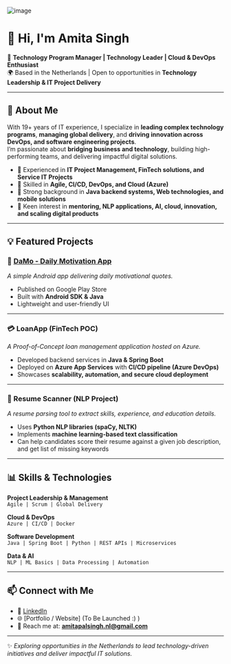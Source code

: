 ![image](https://github.com/AmitaNITBhopal/test/blob/master/GithubBannerImage.png)

# 👋 Hi, I'm Amita Singh  

🚀 **Technology Program Manager | Technology Leader | Cloud & DevOps Enthusiast**  
🌍 Based in the Netherlands | Open to opportunities in **Technology Leadership & IT Project Delivery**  

---

## 🌟 About Me  
With 19+ years of IT experience, I specialize in **leading complex technology programs**, **managing global delivery**, and **driving innovation across DevOps, and software engineering projects**.  
I’m passionate about **bridging business and technology**, building high-performing teams, and delivering impactful digital solutions.  

- 🔹 Experienced in **IT Project Management, FinTech solutions, and Service IT Projects**  
- 🔹 Skilled in **Agile, CI/CD, DevOps, and Cloud (Azure)**  
- 🔹 Strong background in **Java backend systems, Web technologies, and mobile solutions**  
- 🔹 Keen interest in **mentoring, NLP applications, AI, cloud, innovation, and scaling digital products**  

---

## 💡 Featured Projects  

### 📱 [DaMo - Daily Motivation App](https://play.google.com/store/apps/details?id=com.PalasaFamily.DaMoComeBack)  
_A simple Android app delivering daily motivational quotes._  
- Published on Google Play Store  
- Built with **Android SDK & Java**  
- Lightweight and user-friendly UI  

---

### 💳 LoanApp (FinTech POC)  
_A Proof-of-Concept loan management application hosted on Azure._  
- Developed backend services in **Java & Spring Boot**  
- Deployed on **Azure App Services** with **CI/CD pipeline (Azure DevOps)**  
- Showcases **scalability, automation, and secure cloud deployment**  

---

### 📄 Resume Scanner (NLP Project)  
_A resume parsing tool to extract skills, experience, and education details._  
- Uses **Python NLP libraries (spaCy, NLTK)**  
- Implements **machine learning-based text classification**  
- Can help candidates score their resume against a given job description, and get list of missing keywords  

---

## 📊 Skills & Technologies  

**Project Leadership & Management**  
`Agile | Scrum | Global Delivery`  

**Cloud & DevOps**  
`Azure | CI/CD | Docker`  

**Software Development**  
`Java | Spring Boot | Python | REST APIs | Microservices`  

**Data & AI**  
`NLP | ML Basics | Data Processing | Automation`  

---

## 📫 Connect with Me  

- 💼 [LinkedIn](https://www.linkedin.com/in/amitapalsingh/)  
- 🌐 [Portfolio / Website] (To Be Launched :) )  
- 📧 Reach me at: **amitapalsingh.nl@gmail.com**  

---

✨ *Exploring opportunities in the Netherlands to lead technology-driven initiatives and deliver impactful IT solutions.*  

